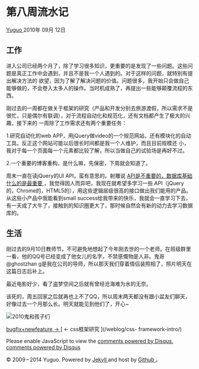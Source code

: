 #  第八周流水记

[ Yuguo ](http://yuguo.us) 2010年 09月 12日

##  工作

进入公司已经两个月了，除了学习很多知识，更重要的是发现了一些问题。这些问题是真正工作中会遇到，并且不是我一个人遇到的。对于这样的问题，就特别有提出解决方法的
欲望，因为了解了解决问题的价值。问题很多，我开始只会做自己能够做的，不会卷入太多人的操作。当时机成熟了，再提出一些能够颠覆流程的东西。

刚过去的一周都在做关于框架的研究（产品和开发分别去旅游渡假，所以需求不是很忙，只是偶尔有联调），对于流程自动化和规范化，还有文档都产生了极大的兴趣，接下来的
一周除了工作需求还有两个重要任务：

1.研究自动化的web APP，用jQuery做video的一个规范网站，还有模块化的自动工具。反正这个网站可能以后很长时间都是我一个人维护，而且目前规模还
小，我对于每一个页面每一个元素都比较了解，所以当做自己的试验场是再好不过。

2.一个重要的博客重构，是什么嘛，先保密，下周就会知道了。

周末一直在读jQuery的UI API，蛮有意思的。射雕说 [ API是不重要的，数据库基础什么的是最重要
](http://lifesinger.org/blog/2010/09/what-is-important/) ，我觉得因人而异吧，我现在就希望多学习一些
API（jQuery的，Chrome的，HTML5的），用这些逻辑层级很高的接口做出我们能用的产品。从这些小产品中我能看到small
success给我带来的快乐，我就会一直学习下去，有一天成了大牛了，接触到的知识圈更大了，那时候自然会有新的动力去学习数据库的。

##  生活

刚过去的9月10日教师节，不可避免地想起了今年刚去世的一个老师。在班级群里一看，他的QQ号已经变成了他女儿的名字，不禁感慨物是人非。鬼哥@ghostzhan
g是我在公司的导师，所以那天我们穿着情侣装照相了，照片明天在这篇日志后补上。

最近电影好少，看了盗梦空间之后就有曾经沧海难为水的无奈。

该死的，周五回家之后就再也上不了QQ，所以周末两天都没有跟小盆友们聊天，好像过去一个月那么长。明天就能见到他们了，开心~

![2010鬼和孩子们](http://yuguo.us/files/2010/09/2010合照.jpg)

[ bugfix+newfeature → ](/weblog/bugfixnewfeature/) [ ← css框架研究 ](/weblog/css-
framework-intro/)

Please enable JavaScript to view the [ comments powered by Disqus.
](http://disqus.com/?ref_noscript) [ comments powered by  Disqus
](http://disqus.com)

© 2009 – 2014 Yuguo. Powered by [ Jekyll ](https://github.com/mojombo/jekyll)
and host by [ Github ](https://github.com/yuguo) 。

